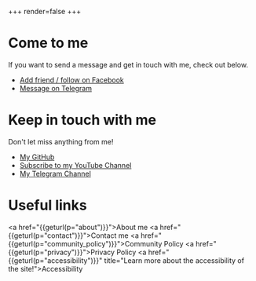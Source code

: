 +++
render=false
+++
<div class="beforefooter" id="footersection">
<div id="cometome">

# Come to me
If you want to send a message and get in touch with me, check out below.
* <a href="https://facebook.com/harry.mk.64">Add friend / follow on Facebook</a>
* <a href="https://t.me/harrymkt">Message on Telegram</a>

</div>

# Keep in touch with me
Don't let miss anything from me!
* <a href="https://github.com/harrymkt">My GitHub</a>
* <a href="https://youtube.com/@harry_mk">Subscribe to my YouTube Channel</a>
* <a href="https://t.me/harrymktg">My Telegram Channel</a>

# Useful links
<a href="{{geturl(p="about")}}">About me</a>
<a href="{{geturl(p="contact")}}">Contact me</a>
<a href="{{geturl(p="community_policy")}}">Community Policy</a>
<a href="{{geturl(p="privacy")}}">Privacy Policy</a>
<a href="{{geturl(p="accessibility")}}" title="Learn more about the accessibility of the site!">Accessibility</a>
</div>